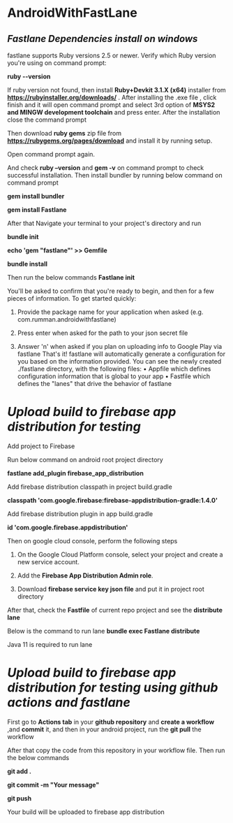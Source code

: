 # AndroidWithFastLane
## ***Fastlane Dependencies install on windows***

fastlane supports Ruby versions 2.5 or newer. Verify which Ruby version you're using on command prompt:

**ruby --version**

If ruby version not found, then install **Ruby+Devkit 3.1.X (x64)** installer from **https://rubyinstaller.org/downloads/** . After installing the .exe file , click finish and it will open command prompt and select 3rd option of **MSYS2 and MINGW development toolchain** and press enter. After the installation close the command prompt

Then download **ruby gems** zip file from **https://rubygems.org/pages/download** and install it by running setup.

Open command prompt again.

And check **ruby –version** and **gem -v** on command prompt to check successful installation. Then install bundler by running below command on command prompt

**gem install bundler**

**gem install Fastlane**

After that Navigate your terminal to your project's directory and run

**bundle init**

**echo 'gem "fastlane"' >> Gemfile**

**bundle install**

Then run the below commands
**Fastlane init**

You'll be asked to confirm that you're ready to begin, and then for a few pieces of information. To get started quickly:

1. Provide the package name for your application when asked (e.g. com.rumman.androidwithfastlane)

2. Press enter when asked for the path to your json secret file

3. Answer 'n' when asked if you plan on uploading info to Google Play via fastlane 
That's it! fastlane will automatically generate a configuration for you based on the information provided.
You can see the newly created ./fastlane directory, with the following files:
•	Appfile which defines configuration information that is global to your app
•	Fastfile which defines the "lanes" that drive the behavior of fastlane

# ***Upload build to firebase app distribution for testing***

Add project to Firebase

Run below command on android root project directory

**fastlane add_plugin firebase_app_distribution**

Add firebase distribution classpath in project build.gradle

**classpath 'com.google.firebase:firebase-appdistribution-gradle:1.4.0'**

Add firebase distribution plugin in app build.gradle

**id 'com.google.firebase.appdistribution'**

Then on google cloud console, perform the following steps

1.	On the Google Cloud Platform console, select your project and create a new service account.

2.	Add the **Firebase App Distribution Admin role**.

3. Download **firebase service key json file** and put it in project root directory

After that, check the **Fastfile** of current repo project and see the **distribute lane**

Below is the command to run lane
**bundle exec Fastlane distribute**

Java 11 is required to run lane

# ***Upload build to firebase app distribution for testing using github actions and fastlane***

First go to **Actions tab** in your **github repository** and **create a workflow** ,and **commit** it, and then in your android project, run the **git pull** the workflow

After that copy the code from this repository in your workflow file. Then run the below commands

**git add .**

**git commit -m "Your message"**

**git push**

Your build will be uploaded to firebase app distribution


